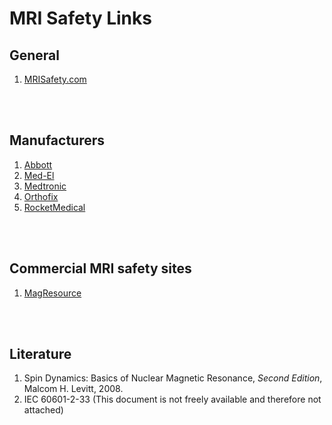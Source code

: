 # MRI Safety Links

## General

1. [MRISafety.com](http://mrisafety.com)
<br>
<br>

## Manufacturers

1. [Abbott](http://www.abbottvascular.com)
1. [Med-El](http://www.medel.com/int/show4/index/id/1468/title/SYNCHRONY/#prettyPhoto/0/)
1. [Medtronic](http://www.medtronic.com)
1. [Orthofix](http://www.orthofix.com)
1. [RocketMedical](http://sales.rocketmedical.com)
<br>
<br>

## Commercial MRI safety sites

1. [MagResource](http://www.magresource.com)
<br>
<br>

## Literature

1. Spin Dynamics: Basics of Nuclear Magnetic Resonance, *Second Edition*,
   Malcom H. Levitt, 2008.
1. IEC 60601-2-33 (This document is not freely available and therefore not attached)
<br>
<br>


